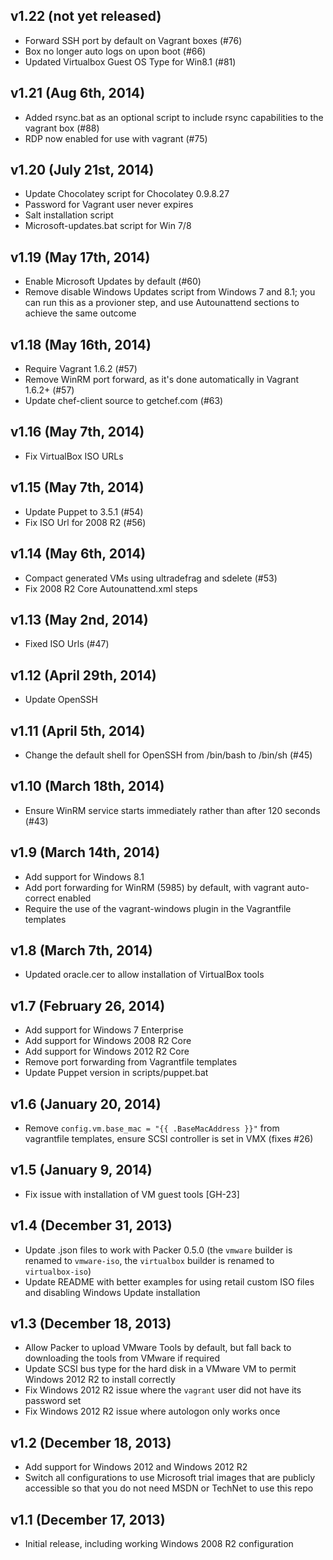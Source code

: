 ## v1.22 (not yet released)

* Forward SSH port by default on Vagrant boxes (#76)
* Box no longer auto logs on upon boot (#66)
* Updated Virtualbox Guest OS Type for Win8.1 (#81)

## v1.21 (Aug 6th, 2014)

* Added rsync.bat as an optional script to include rsync capabilities to the vagrant box (#88)
* RDP now enabled for use with vagrant (#75)

## v1.20 (July 21st, 2014)

* Update Chocolatey script for Chocolatey 0.9.8.27
* Password for Vagrant user never expires
* Salt installation script
* Microsoft-updates.bat script for Win 7/8

## v1.19 (May 17th, 2014)

* Enable Microsoft Updates by default (#60)
* Remove disable Windows Updates script from Windows 7 and 8.1; you can run this as a provioner step, and use Autounattend sections to achieve the same outcome

## v1.18 (May 16th, 2014)

* Require Vagrant 1.6.2 (#57)
* Remove WinRM port forward, as it's done automatically in Vagrant 1.6.2+ (#57)
* Update chef-client source to getchef.com (#63)

## v1.16 (May 7th, 2014)

* Fix VirtualBox ISO URLs

## v1.15 (May 7th, 2014)

* Update Puppet to 3.5.1 (#54)
* Fix ISO Url for 2008 R2 (#56)

## v1.14 (May 6th, 2014)

* Compact generated VMs using ultradefrag and sdelete (#53)
* Fix 2008 R2 Core Autounattend.xml steps

## v1.13 (May 2nd, 2014)

* Fixed ISO Urls (#47)

## v1.12 (April 29th, 2014)

* Update OpenSSH

## v1.11 (April 5th, 2014)

* Change the default shell for OpenSSH from /bin/bash to /bin/sh (#45)

## v1.10 (March 18th, 2014)

* Ensure WinRM service starts immediately rather than after 120 seconds (#43)

## v1.9 (March 14th, 2014)

* Add support for Windows 8.1
* Add port forwarding for WinRM (5985) by default, with vagrant auto-correct enabled
* Require the use of the vagrant-windows plugin in the Vagrantfile templates

## v1.8 (March 7th, 2014)

* Updated oracle.cer to allow installation of VirtualBox tools

## v1.7 (February 26, 2014)

* Add support for Windows 7 Enterprise
* Add support for Windows 2008 R2 Core
* Add support for Windows 2012 R2 Core
* Remove port forwarding from Vagrantfile templates
* Update Puppet version in scripts/puppet.bat

## v1.6 (January 20, 2014)

* Remove `config.vm.base_mac = "{{ .BaseMacAddress }}"` from vagrantfile templates, ensure SCSI controller is set in VMX (fixes #26)

## v1.5 (January 9, 2014)

* Fix issue with installation of VM guest tools [GH-23]

## v1.4 (December 31, 2013)

* Update .json files to work with Packer 0.5.0 (the `vmware` builder is renamed to `vmware-iso`, the `virtualbox` builder is renamed to `virtualbox-iso`)
* Update README with better examples for using retail custom ISO files and disabling Windows Update installation

## v1.3 (December 18, 2013)

* Allow Packer to upload VMware Tools by default, but fall back to downloading the tools from VMware if required
* Update SCSI bus type for the hard disk in a VMware VM to permit Windows 2012 R2 to install correctly
* Fix Windows 2012 R2 issue where the `vagrant` user did not have its password set
* Fix Windows 2012 R2 issue where autologon only works once

## v1.2 (December 18, 2013)

* Add support for Windows 2012 and Windows 2012 R2
* Switch all configurations to use Microsoft trial images that are publicly accessible so that you do not need MSDN or TechNet to use this repo

## v1.1 (December 17, 2013)

* Initial release, including working Windows 2008 R2 configuration

